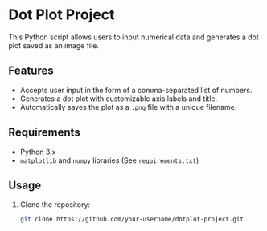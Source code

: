 # Dot Plot Project

This Python script allows users to input numerical data and generates a dot plot saved as an image file.

## Features

- Accepts user input in the form of a comma-separated list of numbers.
- Generates a dot plot with customizable axis labels and title.
- Automatically saves the plot as a `.png` file with a unique filename.

## Requirements

- Python 3.x
- `matplotlib` and `numpy` libraries (See `requirements.txt`)

## Usage

1. Clone the repository:

   ```bash
   git clone https://github.com/your-username/dotplot-project.git
